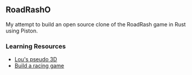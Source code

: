 ## RoadRashO
My attempt to build an open source clone of the RoadRash game in Rust using Piston.

### Learning Resources
* [Lou's pseudo 3D](http://www.extentofthejam.com/pseudo/)
* [Build a racing game](http://codeincomplete.com/posts/javascript-racer/)
